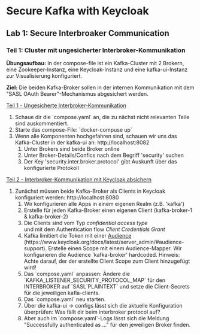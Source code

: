 # Secure Kafka with Keycloak

## Lab 1: Secure Interbroaker Communication

### Teil 1: Cluster mit ungesicherter Interbroker-Kommunikation

**Übungsaufbau:** In der compose-file ist ein Kafka-Cluster mit 2 Brokern, eine Zookeeper-Instanz, eine Keycloak-Instanz und eine kafka-ui-Instanz zur Visualisierung konfiguriert. 

**Ziel:** Die beiden Kafka-Broker sollen in der internen Kommunikation mit dem "SASL OAuth Bearer"-Mechanismus abgesichert werden. 

<u>Teil 1 - Ungesicherte Interbroker-Kommunikation</u>

<ol>
    <li>Schaue dir die `compose.yaml` an, die zu nächst nicht relevanten Teile sind auskommentiert.</li>
    <li>Starte das compose-File: `docker-compuse up`</li>
    <li>Wenn alle Komponenten hochgefahren sind, schauen wir uns das Kafka-Cluster in der kafka-ui an: http://localhost:8082
        <ol>
            <li>Unter Brokers sind beide Broker online</li>
            <li>Unter Broker-Details/Confics nach dem Begriff 'security' suchen</li>
            <li>Der Key 'security.inter.broker.protocol' gibt Auskunft über das konfigurierte Protokoll</li>
        </ol>
    </li>
</ol>


<u>Teil 2 - Interbroker-Kommunikation mit Keycloak absichern</u>
<ol>
    <li>Zunächst müssen beide Kafka-Broker als Clients in Keycloak konfiguriert werden: http://localhost:8080
        <ol>
            <li>Wir konfigurieren alle Apps in einem eigenen Realm (z.B. 'kafka')</li>
            <li>Erstelle für jeden Kafka-Broker einen eigenen Client (kafka-broker-1 & kafka-broker-2)
            <li>Die Clients sind vom Typ <i>confidential access type</i></li> und mit dem Authentication flow <i>Client Credentials Grant</i>
            <li>Kafka limitiert die Token mit einer <u>Audience</u> (https://www.keycloak.org/docs/latest/server_admin/#audience-support). Erstelle einen Scope mit einem Audience-Mapper. Wir konfigurieren die Audience 'kafka-broker' hardcoded. Hinweis: Achte darauf, der der erstellte Client Scope zum Client hinzugefügt wird!</li>
            <li>Das `compose.yaml` anpassen: Ändere die `KAFKA_LISTENER_SECURITY_PROTOCOL_MAP` für den INTERBROKER auf `SASL`PLAINTEXT` und setze die Client-Secrets für die jeweiligen kafla-clients.</li>
            <li>Das `compose.yaml` neu starten.</li>
            <li>Über die kafka-ui -> configs lässt sich die aktuelle Konfiguration überprüfen: Was fällt dir beim interbroker protocol auf?</li>
            <li>Aber auch im `compose.yaml`-Logs lässt sich die Meldung "Successfully authenticated as ..." für den jeweiligen Broker finden.</li>
        </ol>
    </li>
</ol>
